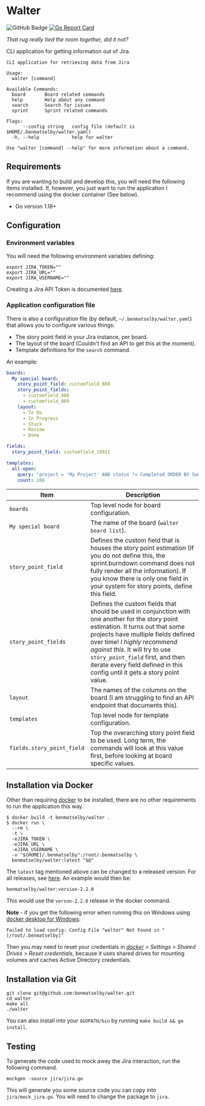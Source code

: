 # Walter

![GitHub Badge](https://github.com/benmatselby/walter/workflows/Go/badge.svg)
[![Go Report Card](https://goreportcard.com/badge/github.com/benmatselby/walter)](https://goreportcard.com/report/github.com/benmatselby/walter)

_That rug really tied the room together, did it not?_

CLI application for getting information out of Jira.

```text
CLI application for retrieving data from Jira

Usage:
  walter [command]

Available Commands:
  board       Board related commands
  help        Help about any command
  search      Search for issues
  sprint      Sprint related commands

Flags:
      --config string   config file (default is $HOME/.benmatselby/walter.yaml)
  -h, --help            help for walter

Use "walter [command] --help" for more information about a command.
```

## Requirements

If you are wanting to build and develop this, you will need the following items installed. If, however, you just want to run the application I recommend using the docker container (See below).

- Go version 1.18+

## Configuration

### Environment variables

You will need the following environment variables defining:

```shell
export JIRA_TOKEN=""
export JIRA_URL=""
export JIRA_USERNAME=""
```

Creating a Jira API Token is documented [here](https://confluence.atlassian.com/cloud/api-tokens-938839638.html).

### Application configuration file

There is also a configuration file (by default, `~/.benmatselby/walter.yaml`) that allows you to configure various things:

- The story point field in your Jira instance, per board.
- The layout of the board (Couldn't find an API to get this at the moment).
- Template definitions for the `search` command.

An example:

```yml
boards:
  My special board:
    story_point_field: customfield_888
    story_point_fields:
      - customfield_888
      - customfield_889
    layout:
      - To Do
      - In Progress
      - Stuck
      - Review
      - Done

fields:
  story_point_field: customfield_10911

templates:
  all-open:
    query: "project = 'My Project' AND status != Completed ORDER BY Summary"
    count: 200
```

| Item                       | Description                                                                                                                                                                                                                                                                                                                                                   |
| -------------------------- | ------------------------------------------------------------------------------------------------------------------------------------------------------------------------------------------------------------------------------------------------------------------------------------------------------------------------------------------------------------- |
| `boards`                   | Top level node for board configuration.                                                                                                                                                                                                                                                                                                                       |
| `My special board`         | The name of the board (`walter board list`).                                                                                                                                                                                                                                                                                                                  |
| `story_point_field`        | Defines the custom field that is houses the story point estimation (If you do not define this, the sprint.burndown command does not fully render all the information). If you know there is only one field in your system for story points, define this field.                                                                                                |
| `story_point_fields`       | Defines the custom fields that should be used in conjunction with one another for the story point estimation. It turns out that some projects have multiple fields defined over time! _I highly recommend against this_. It will try to use `story_point_field` first, and then iterate every field defined in this config until it gets a story point value. |
| `layout`                   | The names of the columns on the board (I am struggling to find an API endpoint that documents this).                                                                                                                                                                                                                                                          |
| `templates`                | Top level node for template configuration.                                                                                                                                                                                                                                                                                                                    |
| `fields.story_point_field` | Top the overarching story point field to be used. Long term, the commands will look at this value first, before looking at board specific values.                                                                                                                                                                                                             |

## Installation via Docker

Other than requiring [docker](http://docker.com) to be installed, there are no other requirements to run the application this way.

```shell
$ docker build -t benmatselby/walter .
$ docker run \
  --rm \
  -t \
  -eJIRA_TOKEN \
  -eJIRA_URL \
  -eJIRA_USERNAME \
  -v "${HOME}/.benmatselby":/root/.benmatselby \
  benmatselby/walter:latest "$@"
```

The `latest` tag mentioned above can be changed to a released version. For all releases, see [here](https://hub.docker.com/repository/docker/benmatselby/walter/tags). An example would then be:

```shell
benmatselby/walter:version-2.2.0
```

This would use the `verson-2.2.0` release in the docker command.

**Note** - if you get the following error when running this on Windows using [docker desktop for Windows](https://hub.docker.com/editions/community/docker-ce-desktop-windows):

`Failed to load config: Config File "walter" Not Found in "[/root/.benmatselby]"`

Then you may need to reset your credentials in _[docker](http://docker.com) > Settings > Shared Drives > Reset credentials_, because it uses shared drives for mounting volumes and caches Active Directory credentials.

## Installation via Git

```shell
git clone git@github.com:benmatselby/walter.git
cd walter
make all
./walter
```

You can also install into your `$GOPATH/bin` by running `make build && go install`.

## Testing

To generate the code used to mock away the Jira interaction, run the following command.

```shell
mockgen -source jira/jira.go
```

This will generate you some source code you can copy into `jira/mock_jira.go`. You will need to change the package to `jira`.
